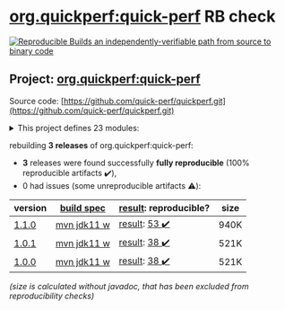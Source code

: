 [org.quickperf:quick-perf](https://search.maven.org/artifact/org.quickperf/quick-perf/) RB check
=======

[![Reproducible Builds](https://reproducible-builds.org/images/logos/rb.svg) an independently-verifiable path from source to binary code](https://reproducible-builds.org/)

## Project: [org.quickperf:quick-perf](https://search.maven.org/artifact/org.quickperf/quick-perf/)

Source code: [https://github.com/quick-perf/quickperf.git](https://github.com/quick-perf/quickperf.git)

<details><summary>This project defines 23 modules:</summary>

* [org.quickperf:quick-perf](https://search.maven.org/artifact/org.quickperf/quick-perf/)
* [org.quickperf:quick-perf-bom](https://search.maven.org/artifact/org.quickperf/quick-perf-bom/)
* [org.quickperf:quick-perf-core](https://search.maven.org/artifact/org.quickperf/quick-perf-core/)
* [org.quickperf:quick-perf-jfr-annotations](https://search.maven.org/artifact/org.quickperf/quick-perf-jfr-annotations/)
* [org.quickperf:quick-perf-junit4](https://search.maven.org/artifact/org.quickperf/quick-perf-junit4/)
* [org.quickperf:quick-perf-junit4-parent](https://search.maven.org/artifact/org.quickperf/quick-perf-junit4-parent/)
* [org.quickperf:quick-perf-junit4-spring3](https://search.maven.org/artifact/org.quickperf/quick-perf-junit4-spring3/)
* [org.quickperf:quick-perf-junit4-spring4](https://search.maven.org/artifact/org.quickperf/quick-perf-junit4-spring4/)
* [org.quickperf:quick-perf-junit4-spring5](https://search.maven.org/artifact/org.quickperf/quick-perf-junit4-spring5/)
* [org.quickperf:quick-perf-junit5](https://search.maven.org/artifact/org.quickperf/quick-perf-junit5/)
* [org.quickperf:quick-perf-junit5-parent](https://search.maven.org/artifact/org.quickperf/quick-perf-junit5-parent/)
* [org.quickperf:quick-perf-jvm-annotations](https://search.maven.org/artifact/org.quickperf/quick-perf-jvm-annotations/)
* [org.quickperf:quick-perf-jvm-core](https://search.maven.org/artifact/org.quickperf/quick-perf-jvm-core/)
* [org.quickperf:quick-perf-jvm-parent](https://search.maven.org/artifact/org.quickperf/quick-perf-jvm-parent/)
* [org.quickperf:quick-perf-spring](https://search.maven.org/artifact/org.quickperf/quick-perf-spring/)
* [org.quickperf:quick-perf-springboot1-sql-starter](https://search.maven.org/artifact/org.quickperf/quick-perf-springboot1-sql-starter/)
* [org.quickperf:quick-perf-springboot2-sql-starter](https://search.maven.org/artifact/org.quickperf/quick-perf-springboot2-sql-starter/)
* [org.quickperf:quick-perf-sql-annotations](https://search.maven.org/artifact/org.quickperf/quick-perf-sql-annotations/)
* [org.quickperf:quick-perf-sql-parent](https://search.maven.org/artifact/org.quickperf/quick-perf-sql-parent/)
* [org.quickperf:quick-perf-sql-spring4](https://search.maven.org/artifact/org.quickperf/quick-perf-sql-spring4/)
* [org.quickperf:quick-perf-sql-spring5](https://search.maven.org/artifact/org.quickperf/quick-perf-sql-spring5/)
* [org.quickperf:quick-perf-testng](https://search.maven.org/artifact/org.quickperf/quick-perf-testng/)
* [org.quickperf:quick-perf-testng-parent](https://search.maven.org/artifact/org.quickperf/quick-perf-testng-parent/)
</details>

rebuilding **3 releases** of org.quickperf:quick-perf:
- **3** releases were found successfully **fully reproducible** (100% reproducible artifacts :heavy_check_mark:),
- 0 had issues (some unreproducible artifacts :warning:):

| version | [build spec](/BUILDSPEC.md) | [result](https://reproducible-builds.org/docs/jvm/): reproducible? | size |
| -- | --------- | ------ | -- |
| [1.1.0](https://search.maven.org/artifact/org.quickperf/quick-perf/1.1.0/pom) | [mvn jdk11 w](quick-perf-1.1.0.buildspec) | [result](quick-perf-1.1.0.buildinfo): [53 :heavy_check_mark: ](quick-perf-1.1.0.buildcompare) | 940K |
| [1.0.1](https://search.maven.org/artifact/org.quickperf/quick-perf/1.0.1/pom) | [mvn jdk11 w](quick-perf-1.0.1.buildspec) | [result](quick-perf-bom-1.0.1.buildinfo): [38 :heavy_check_mark: ](quick-perf-bom-1.0.1.buildcompare) | 521K |
| [1.0.0](https://search.maven.org/artifact/org.quickperf/quick-perf/1.0.0/pom) | [mvn jdk11 w](quick-perf-1.0.0.buildspec) | [result](quick-perf-bom-1.0.0.buildinfo): [38 :heavy_check_mark: ](quick-perf-bom-1.0.0.buildcompare) | 521K |

<i>(size is calculated without javadoc, that has been excluded from reproducibility checks)</i>
